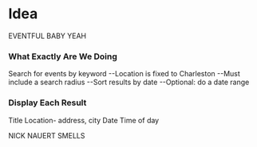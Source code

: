 # Idea
EVENTFUL BABY YEAH

### What Exactly Are We Doing

Search for events by keyword
  --Location is fixed to Charleston
  --Must include a search radius
  --Sort results by date
  --Optional: do a date range

### Display Each Result

Title
Location- address, city
Date
Time of day



NICK NAUERT SMELLS

